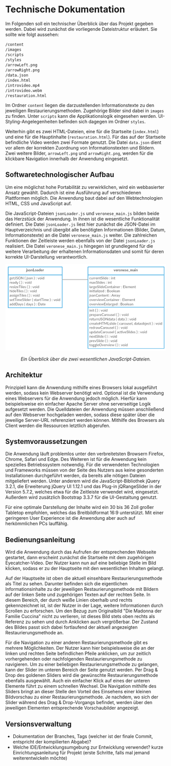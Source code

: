 # Technische Dokumentation
Im Folgenden soll ein technischer Überblick über das Projekt gegeben werden. Dabei wird zunächst die vorliegende Dateistruktur erläutert. Sie sollte wie folgt aussehen:
```
/content
/images
/scripts
/styles
/arrowLeft.png
/arrowRight.png
/data.json
/index.html
/introvideo.mp4
/introvideo.webm
/restauration.html
```
Im Ordner `content` liegen die darzustellenden Informationstexte zu den jeweiligen Restaurierungsmethoden. Zugehörige Bilder sind dabei in `images` zu finden.
Unter `scripts` kann die Applikationslogik eingesehen werden. UI-Styling-Angelegenheiten befinden sich dagegen im Ordner `styles`.

Weiterhin gibt es zwei HTML-Dateien, eine für die Startseite (`index.html`) und eine für die Hauptinhalte (`restauration.html`).
Für das auf der Startseite befindliche Video werden zwei Formate genutzt.
Die Datei `data.json` dient vor allem der korrekten Zuordnung von Informationstexten und Bildern.
Zwei weitere Bilder, `arrowLeft.png` und `arrowRight.png`, werden für die klickbare Navigation innerhalb der Anwendung eingesetzt.

## Softwaretechnologischer Aufbau
Um eine möglichst hohe Portabilität zu verwirklichen, wird ein webbasierter Ansatz gewählt. Dadurch ist eine Ausführung auf verschiedenen Plattformen möglich.
Die Anwendung baut dabei auf den Webtechnologien HTML, CSS und JavaScript auf.

Die JavaScript-Dateien `jsonLoader.js` und `veronese_main.js` bilden beide das Herzstück der Anwendung. In ihnen ist die wesentliche Funktionalität definiert.
Die Datei `jsonLoader.js` liest hier zunächst die JSON-Datei im Hauptverzeichnis und übergibt alle benötigten Informationen (Bilder, Datum, Informationstexte) an die Datei `veronese_main.js` weiter.
Die zahlreichen Funktionen der Zeitleiste werden ebenfalls von der Datei `jsonLoader.js` realisiert.
Die Datei `veronese_main.js` hingegen ist grundlegend für die weitere Verarbeitung der erhaltenen Informationsdaten und somit für deren korrekte UI-Darstellung verantwortlich.

<p align="center">
<img src="media/klassendiagramm.png">
<div align="center"><i>Ein Überblick über die zwei wesentlichen JavaScript-Dateien.</i></div>
</p>

## Architektur

Prinzipiell kann die Anwendung mithilfe eines Browsers lokal ausgeführt werden, sodass kein Webserver benötigt wird.
Optional ist die Verwendung eines Webservers für die Anwendung jedoch möglich. Hierfür kann beispielsweise ein einfacher Apache Server ohne serverseitige Logik aufgesetzt werden.
Die Quelldateien der Anwendung müssen anschließend auf den Webserver hochgeladen werden, sodass diese später über die jeweilige Server-URL referenziert werden können.
Mithilfe des Browsers als Client werden die Ressourcen letztlich abgerufen.

## Systemvoraussetzungen

Die Anwendung läuft problemlos unter den verbreitetsten Browsern Firefox, Chrome, Safari und Edge. Des Weiteren ist für die Anwendung kein spezielles Betriebssystem notwendig.
Für die verwendeten Technologien und Frameworks müssen von der Seite des Nutzers aus keine gesonderten Installationen durchgeführt werden, da bereits alle nötigen Dateien mitgeliefert werden.
Unter anderem wird die JavaScript-Bibliothek jQuery 3.2.1, die Erweiterung jQuery UI 1.12.1 und das Plug-in jQRangeSlider in der Version 5.7.2, welches etwa für die Zeitleiste verwendet wird, eingesetzt.
Außerdem wird zusätzlich Bootstrap 3.3.7 für die UI-Gestaltung genutzt.

Für eine optimale Darstellung der Inhalte wird ein 30 bis 36 Zoll großer Tabletop empfohlen, welches das Breitbildformat 16:9 unterstützt.
Mit einer geringeren User Experience ist die Anwendung aber auch auf herkömmlichen PCs lauffähig.

## Bedienungsanleitung

Wird die Anwendung durch das Aufrufen der entsprechenden Webseite gestartet, dann erscheint zunächst die Startseite mit dem zugehörigen Eyecatcher-Video.
Der Nutzer kann nun auf eine beliebige Stelle im Bild klicken, sodass er zu der Hauptseite mit den wesentlichen Inhalten gelangt.

Auf der Hauptseite ist oben die aktuell einsehbare Restaurierungsmethode als Titel zu sehen.
Darunter befinden sich die eigentlichen Informationsinhalte zu der jeweiligen Restaurierungsmethode mit Bildern auf der linken Seite und zugehörigen Texten auf der rechten Seite.
In diesem Bereich, der durch weiße Linien oberhalb und rechts gekennzeichnet ist, ist der Nutzer in der Lage, weitere Informationen durch Scrollen zu erforschen.
Um den Bezug zum Originalbild "Die Madonna der Familie Cuccina" nicht zu verlieren, ist dieses Bild stets oben rechts als Referenz zu sehen und durch Anklicken auch vergrößerbar.
Der Zustand des Bildes passt sich dabei fortlaufend der aktuell angezeigten Restaurierungsmethode an.

Für die Navigation zu einer anderen Restaurierungsmethode gibt es mehrere Möglichkeiten.
Der Nutzer kann hier beispielsweise die an der linken und rechten Seite befindlichen Pfeile anklicken, um zur zeitlich vorhergehenden oder nachfolgenden Restaurierungsmethode zu navigieren.
Um zu einer beliebigen Restaurierungsmethode zu gelangen, kann der Slider im unteren Bereich der Seite genutzt werden.
Per Drag & Drop des goldenen Sliders wird die gewünschte Restaurierungsmethode ebenfalls ausgewählt.
Auch ein einfacher Klick auf eines der unteren Elemente führt zu einem schnellen Wechsel.
Die Navigation mithilfe des Sliders bringt an dieser Stelle den Vorteil des Einsehens einer kleinen Bildvorschau zu einer Restaurierungsmethode.
Je nachdem, wo sich der Slider während des Drag & Drop-Vorgangs befindet, werden über den jeweiligen Elementen entsprechende Vorschaubilder angezeigt.

## Versionsverwaltung

- Dokumentation der Branches, Tags (welcher ist der finale Commit, entspricht der kompilierten Abgabe)?
- Welche IDE/Entwicklungsumgebung zur Entwicklung verwendet? kurze Einrichtungsanleitung für Projekt (erste Schritte, falls mal jemand weiterentwickeln möchte)